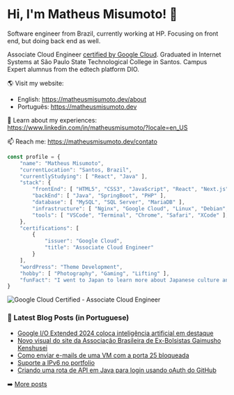 # Hi, I'm Matheus Misumoto! 👋

Software engineer from Brazil, currently working at HP. Focusing on front end, but doing back end as well.

Associate Cloud Engineer [certified by Google Cloud](https://www.credly.com/badges/b5667f85-956f-4ce0-91ac-7d72b84ea4c6/public_url). Graduated in Internet Systems at São Paulo State Technological College in Santos. Campus Expert alumnus from the edtech platform DIO.

🌎 Visit my website: 
- English: https://matheusmisumoto.dev/about
- Português: https://matheusmisumoto.dev

📄 Learn about my experiences: https://www.linkedin.com/in/matheusmisumoto/?locale=en_US

📫 Reach me: https://matheusmisumoto.dev/contato

```javascript
const profile = {
    "name": "Matheus Misumoto",
    "currentLocation": "Santos, Brazil",
    "currentlyStudying": [ "React", "Java" ],
    "stack": { 
        "frontEnd": [ "HTML5", "CSS3", "JavaScript", "React", "Next.js", "SEO" ],
        "backEnd": [ "Java", "SpringBoot", "PHP" ],
        "database": [ "MySQL", "SQL Server", "MariaDB" ],
        "infrastructure": [ "Nginx", "Google Cloud", "Linux", "Debian", "CyberSecurity" ],
        "tools": [ "VSCode", "Terminal", "Chrome", "Safari", "XCode" ],
    },
    "certifications": [ 
        { 
            "issuer": "Google Cloud",
            "title": "Associate Cloud Engineer"
        }
    ],
    "wordPress": "Theme Development",
    "hobby": [ "Photography", "Gaming", "Lifting" ],
    "funFact": "I went to Japan to learn more about Japanese culture and diplomacy"
}
```

![Google Cloud Certified - Associate Cloud Engineer](https://github.com/matheusmisumoto/matheusmisumoto/assets/49180175/6e4a3ce4-f41d-481b-a55f-22d56464ed78)

### 📕 Latest Blog Posts (in Portuguese)
<!-- BLOG-POST-LIST:START -->
- [Google I/O Extended 2024 coloca inteligência artificial em destaque](https://matheusmisumoto.dev/tecnologia/google-io-extended-santos-2024.html)
- [Novo visual do site da Associação Brasileira de Ex-Bolsistas Gaimusho Kenshusei](https://matheusmisumoto.dev/portfolio/associacao-ex-bolsistas-gaimusho-kenshusei.html)
- [Como enviar e-mails de uma VM com a porta 25 bloqueada](https://matheusmisumoto.dev/tecnologia/desenvolvimento-web/enviar-email-maquina-virtual-porta-25-bloqueada.html)
- [Suporte a IPv6 no portfolio](https://matheusmisumoto.dev/tecnologia/desenvolvimento-web/ipv6-support.html)
- [Criando uma rota de API em Java para login usando oAuth do GitHub](https://matheusmisumoto.dev/tecnologia/desenvolvimento-web/oauth-login-with-github-java-api.html)
<!-- BLOG-POST-LIST:END -->

➡️ [More posts](https://matheusmisumoto.dev/blog)
